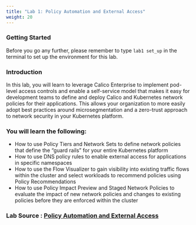 ```yaml
---
title: "Lab 1: Policy Automation and External Access"
weight: 20
---
```


### Getting Started 
  
  Before you go any further, please remember to type `lab1 set_up` in the terminal to set up the environment for this lab.

### Introduction

  In this lab, you will learn to leverage Calico Enterprise to implement pod-level access controls and enable a self-service model that makes it easy for development teams to define and deploy Calico and Kubernetes network policies for their applications. This allows your organization to more easily adopt best practices around microsegmentation and a zero-trust approach to network security in your Kubernetes platform.

### You will learn the following:

   - How to use Policy Tiers and Network Sets to define network policies that define the “guard rails” for your entire Kubernetes platform
   - How to use DNS policy rules to enable external access for applications in specific namespaces
   - How to use the Flow Visualizer to gain visibility into existing traffic flows within the cluster and select workloads to recommend policies using Policy Recommendations
   - How to use Policy Impact Preview and Staged Network Policies to evaluate the impact of new network policies and changes to existing policies before they are enforced within the cluster

### Lab Source : [Policy Automation and External Access](https://info.tigera.io/rs/805-GFH-732/images/Calico-Enterprise-Lab01.pdf?mkt_tok=eyJpIjoiTVRjek1EWTNNemRtTkRVdyIsInQiOiJoY3l5aUE1MEFiRk1Ia2NLSDN6b0JWRU5HMlhORUswTm14MldkQ1owbkl4ZkN6Vm5LRmdXOGZ1R094MG5KOFVYXC9GcmdOUmY4YzdjbUo1dGdaNUFMQ1E9PSJ9)

